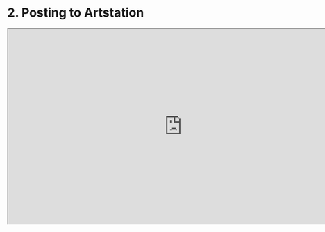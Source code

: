 # 2. Posting to Artstation

<p><iframe title="YouTube video player" src="https://www.youtube.com/embed/PAfTlyQEV9M?rel=0" width="800" height="450" allowfullscreen="allowfullscreen" allow="accelerometer; autoplay; clipboard-write; encrypted-media; gyroscope; picture-in-picture"></iframe></p>
